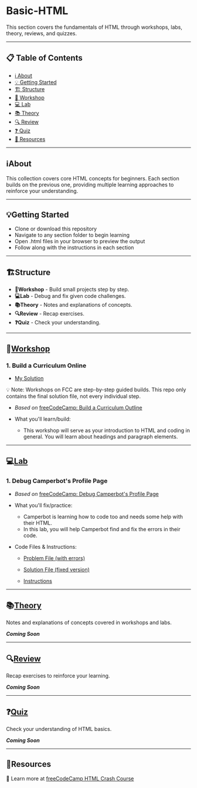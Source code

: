 # Basic-HTML

This section covers the fundamentals of HTML through workshops, labs, theory, reviews, and quizzes.

---

## 📋 Table of Contents

- [ℹ️ About](#ℹ️about)
- [💡 Getting Started](#💡getting-started)
- [🏗️ Structure](#🏗️structure)
- [🔧 Workshop](#🔧workshop)
- [💻 Lab](#💻lab)
- [📚 Theory](#📚theory)
- [🔍 Review](#🔍review)
- [❓ Quiz](#❓quiz)
- [🔗 Resources](#🔗resources)

---

## ℹ️About

This collection covers core HTML concepts for beginners. Each section builds on the previous one, providing multiple learning approaches to reinforce your understanding.

---

## 💡Getting Started

- Clone or download this repository
- Navigate to any section folder to begin learning
- Open .html files in your browser to preview the output
- Follow along with the instructions in each section

---

## 🏗️Structure

- **🔧Workshop** - Build small projects step by step.
- **💻Lab** - Debug and fix given code challenges.
- **📚Theory** - Notes and explanations of concepts.
- **🔍Review** - Recap exercises.
- **❓Quiz** - Check your understanding.

---

## 🔧[Workshop](./01-workshop/)

### 1. Build a Curriculum Online

- [My Solution](./01-workshop/01-curriculum-outline/curriculum.html)

💡 Note: Workshops on FCC are step-by-step guided builds. This repo only contains the final solution file, not every individual step.

- _Based on_ [freeCodeCamp: Build a Curriculum Outline](https://www.freecodecamp.org/learn/full-stack-developer/workshop-curriculum-outline/step-1)

- What you'll learn/build:

  - This workshop will serve as your introduction to HTML and coding in general. You will learn about headings and paragraph elements.

---

## 💻[Lab](./02-lab/)

### 1. Debug Camperbot's Profile Page

- _Based on_ [freeCodeCamp: Debug Camperbot's Profile Page](https://www.freecodecamp.org/learn/full-stack-developer/lab-debug-camperbots-profile-page/lab-debug-camperbots-profile-page)

- What you'll fix/practice:

  - Camperbot is learning how to code too and needs some help with their HTML.
  - In this lab, you will help Camperbot find and fix the errors in their code.

- Code Files & Instructions:

  - [Problem File (with errors)](./02-lab/01-debug-camperbot's-profile-page/camperbot-error.html)

  - [Solution File (fixed version)](./02-lab/01-debug-camperbot's-profile-page/camperbot-fixed.html)

  - [Instructions](./02-lab/01-debug-camperbot's-profile-page/camperbot-instructions.md)

---

## 📚[Theory](./03-theory/)

Notes and explanations of concepts covered in workshops and labs.

**_Coming Soon_**

---

## 🔍[Review](./04-review/)

Recap exercises to reinforce your learning.

**_Coming Soon_**

---

## ❓[Quiz](./05-quiz/)

Check your understanding of HTML basics.

**_Coming Soon_**

---

## 🔗Resources

📖 Learn more at [freeCodeCamp HTML Crash Course](https://www.freecodecamp.org/news/html-crash-course/)
